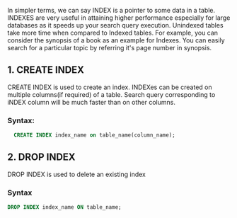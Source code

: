 In simpler terms, we can say INDEX is a pointer to some data in a table. INDEXES are very useful in attaining higher performance especially for large databases as it speeds up your search query execution.
Unindexed tables take more time when compared to Indexed tables. For example, you can consider the synopsis of a book as an example for Indexes. You can easily search for a particular topic by referring it's page number in synopsis.  


## 1. CREATE INDEX
CREATE INDEX is used to create an index. INDEXes can be created on multiple columns(if required) of a table. Search query corresponding to iNDEX column will be much faster than on other columns.

### Syntax:
```sql
  CREATE INDEX index_name on table_name(column_name);
```

## 2. DROP INDEX
DROP INDEX is used to delete an existing index
### Syntax
```sql
DROP INDEX index_name ON table_name;
```